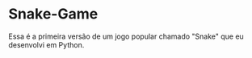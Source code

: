 # Snake-Game

Essa é a primeira versão de um jogo popular chamado "Snake" que eu desenvolvi em Python.
